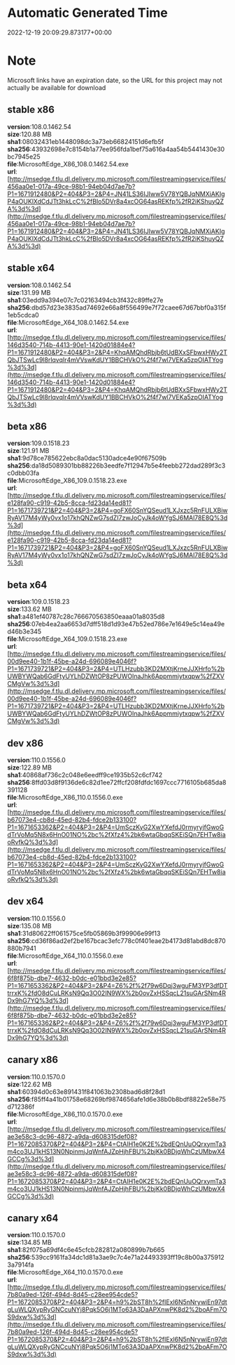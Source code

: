# Automatic Generated Time
2022-12-19 20:09:29.873177+00:00

# Note
Microsoft links have an expiration date, so the URL for this project may not actually be available for download

## stable x86
**version**:108.0.1462.54  
**size**:120.88 MB  
**sha1**:08032431eb1448098dc3a73eb66824151d6efb5f  
**sha256**:43932698e7c8154b1a77ee956fda1bef75a616a4aa54b5441430e30bc7945e25  
**file**:MicrosoftEdge_X86_108.0.1462.54.exe  
**url**:[http://msedge.f.tlu.dl.delivery.mp.microsoft.com/filestreamingservice/files/456aa0e1-017a-49ce-98b1-94eb04d7ae7b?P1=1671912480&P2=404&P3=2&P4=JN41LS36IJIww5V78YQBJqNMXiAKIgP4aOUKlXdCdJTt3hkLcC%2fBIo5DVr8a4xcOG64asREKfp%2fR2iKShuyQZA%3d%3d](http://msedge.f.tlu.dl.delivery.mp.microsoft.com/filestreamingservice/files/456aa0e1-017a-49ce-98b1-94eb04d7ae7b?P1=1671912480&P2=404&P3=2&P4=JN41LS36IJIww5V78YQBJqNMXiAKIgP4aOUKlXdCdJTt3hkLcC%2fBIo5DVr8a4xcOG64asREKfp%2fR2iKShuyQZA%3d%3d)  

## stable x64
**version**:108.0.1462.54  
**size**:131.99 MB  
**sha1**:03edd9a394e07c7c02163494cb3f432c89ffe27e  
**sha256**:dbd57d23e3835ad74692e66a8f556499e7f72caee67d67bbf0a315f1eb5cdca0  
**file**:MicrosoftEdge_X64_108.0.1462.54.exe  
**url**:[http://msedge.f.tlu.dl.delivery.mp.microsoft.com/filestreamingservice/files/146d3540-714b-4413-90e1-1420d01884e4?P1=1671912480&P2=404&P3=2&P4=KhqAMQhdRbjb6tUdBXxSFbwxHWy2TQbJTSwLc9l8rlqvqIr4mVVswKdUY1BBCHVkO%2f4f7wl7VEKa5zpOIATYog%3d%3d](http://msedge.f.tlu.dl.delivery.mp.microsoft.com/filestreamingservice/files/146d3540-714b-4413-90e1-1420d01884e4?P1=1671912480&P2=404&P3=2&P4=KhqAMQhdRbjb6tUdBXxSFbwxHWy2TQbJTSwLc9l8rlqvqIr4mVVswKdUY1BBCHVkO%2f4f7wl7VEKa5zpOIATYog%3d%3d)  

## beta x86
**version**:109.0.1518.23  
**size**:121.91 MB  
**sha1**:9d78ce785622ebc8a0dac5130adce4e90f67509b  
**sha256**:da18d5089301bb88226b3eedfe7f12947b5e4feebb272dad289f3c3c0dbb03fa  
**file**:MicrosoftEdge_X86_109.0.1518.23.exe  
**url**:[http://msedge.f.tlu.dl.delivery.mp.microsoft.com/filestreamingservice/files/e128fa90-c919-42b5-8cca-fd23da14ed81?P1=1671739721&P2=404&P3=2&P4=goFX60SnYQSeud1LXJxzc5RnFULXBiwRyAV17M4yWy0vx1o17khQNZwG7sdZI7zwJoCyJk4oWYgSJ6MAl78E8Q%3d%3d](http://msedge.f.tlu.dl.delivery.mp.microsoft.com/filestreamingservice/files/e128fa90-c919-42b5-8cca-fd23da14ed81?P1=1671739721&P2=404&P3=2&P4=goFX60SnYQSeud1LXJxzc5RnFULXBiwRyAV17M4yWy0vx1o17khQNZwG7sdZI7zwJoCyJk4oWYgSJ6MAl78E8Q%3d%3d)  

## beta x64
**version**:109.0.1518.23  
**size**:133.62 MB  
**sha1**:a481ef40787c28c766670563850eaaa01a8035d8  
**sha256**:07eb4ea2aa6653d7dff518d1d93e47b52ed786e7e1649e5c14ea49ed46b3e345  
**file**:MicrosoftEdge_X64_109.0.1518.23.exe  
**url**:[http://msedge.f.tlu.dl.delivery.mp.microsoft.com/filestreamingservice/files/00d9ee40-1b1f-45be-a24d-696089e4046f?P1=1671739721&P2=404&P3=2&P4=UTLHzubb3KD2MXtjKrneJJXHrfo%2bUWBYWQab6GdFtyUYLhDZWtOP8zPUWOlnaJhk6Appmmiytxqpw%2fZXVCMgVw%3d%3d](http://msedge.f.tlu.dl.delivery.mp.microsoft.com/filestreamingservice/files/00d9ee40-1b1f-45be-a24d-696089e4046f?P1=1671739721&P2=404&P3=2&P4=UTLHzubb3KD2MXtjKrneJJXHrfo%2bUWBYWQab6GdFtyUYLhDZWtOP8zPUWOlnaJhk6Appmmiytxqpw%2fZXVCMgVw%3d%3d)  

## dev x86
**version**:110.0.1556.0  
**size**:122.89 MB  
**sha1**:40868af736c2c048e6eedff9ce1935b52c6cf742  
**sha256**:8ffd03d8f9136de6c82d1ee72ffcf208fdfdc1697ccc7716105b685da8391128  
**file**:MicrosoftEdge_X86_110.0.1556.0.exe  
**url**:[http://msedge.f.tlu.dl.delivery.mp.microsoft.com/filestreamingservice/files/b67073e4-cb8d-45ed-82b4-fdce2b133100?P1=1671653362&P2=404&P3=2&P4=UmSczKyG2XwYXefdJ0rmyryjfGwoGdTrVoMq5N8x6HnO01NO%2bc%2fXfz4%2bk6wtaGbqqSKEiSQn7EHTw8iaoRvfkQ%3d%3d](http://msedge.f.tlu.dl.delivery.mp.microsoft.com/filestreamingservice/files/b67073e4-cb8d-45ed-82b4-fdce2b133100?P1=1671653362&P2=404&P3=2&P4=UmSczKyG2XwYXefdJ0rmyryjfGwoGdTrVoMq5N8x6HnO01NO%2bc%2fXfz4%2bk6wtaGbqqSKEiSQn7EHTw8iaoRvfkQ%3d%3d)  

## dev x64
**version**:110.0.1556.0  
**size**:135.08 MB  
**sha1**:31d80622ff061575ce5fb05869b3f99906e99f13  
**sha256**:cd36f86ad2ef2be167bcac3efc778c0f401eae2b4173d81abd8dc870880b7941  
**file**:MicrosoftEdge_X64_110.0.1556.0.exe  
**url**:[http://msedge.f.tlu.dl.delivery.mp.microsoft.com/filestreamingservice/files/6f8f875b-dbe7-4632-b0dc-e01bbd3e2e85?P1=1671653362&P2=404&P3=2&P4=Z6%2f%2f79w6Dqj3wguFM3YP3dfDTtrrxK%2fdO8dCuLRKsN9Qq3O02IN9WX%2b0ovZxHSSqcL21suGArSNm4RDx9hG7YQ%3d%3d](http://msedge.f.tlu.dl.delivery.mp.microsoft.com/filestreamingservice/files/6f8f875b-dbe7-4632-b0dc-e01bbd3e2e85?P1=1671653362&P2=404&P3=2&P4=Z6%2f%2f79w6Dqj3wguFM3YP3dfDTtrrxK%2fdO8dCuLRKsN9Qq3O02IN9WX%2b0ovZxHSSqcL21suGArSNm4RDx9hG7YQ%3d%3d)  

## canary x86
**version**:110.0.1570.0  
**size**:122.62 MB  
**sha1**:60394d0c63e891431f841063b2308bad6d8f28d1  
**sha256**:f85ff4a41b01758e68269bf9874656afe1d6e38b0b8bdf8822e58e75d712386f  
**file**:MicrosoftEdge_X86_110.0.1570.0.exe  
**url**:[http://msedge.f.tlu.dl.delivery.mp.microsoft.com/filestreamingservice/files/ae3e58c3-dc96-4872-a9da-d608315def08?P1=1672085370&P2=404&P3=2&P4=CtAlH1e0K2E%2bdEQnUuOQrxymTa3m4co3UJ1kHS13N0NpinmjJqWnfAJZpHjhFBU%2bjKk0BDjqWhCzUMbwX4GCCg%3d%3d](http://msedge.f.tlu.dl.delivery.mp.microsoft.com/filestreamingservice/files/ae3e58c3-dc96-4872-a9da-d608315def08?P1=1672085370&P2=404&P3=2&P4=CtAlH1e0K2E%2bdEQnUuOQrxymTa3m4co3UJ1kHS13N0NpinmjJqWnfAJZpHjhFBU%2bjKk0BDjqWhCzUMbwX4GCCg%3d%3d)  

## canary x64
**version**:110.0.1570.0  
**size**:134.85 MB  
**sha1**:82f075a69df4c6e45cfcb282812a080899b7b665  
**sha256**:539cc9161fa34dc1d81a3ae9c7c4e71a24493393ff19c8b00a3759123a7914fa  
**file**:MicrosoftEdge_X64_110.0.1570.0.exe  
**url**:[http://msedge.f.tlu.dl.delivery.mp.microsoft.com/filestreamingservice/files/7b80a9ed-126f-494d-8d45-c28ee954cde5?P1=1672085370&P2=404&P3=2&P4=h9%2bST8h%2fIExl6N5nNrywiEn97dtgLuWLQXypRyGNCcuNYj8Pqk5O6j1MTo63A3DaAPXnwPK8d2%2boAFm7OS9dxw%3d%3d](http://msedge.f.tlu.dl.delivery.mp.microsoft.com/filestreamingservice/files/7b80a9ed-126f-494d-8d45-c28ee954cde5?P1=1672085370&P2=404&P3=2&P4=h9%2bST8h%2fIExl6N5nNrywiEn97dtgLuWLQXypRyGNCcuNYj8Pqk5O6j1MTo63A3DaAPXnwPK8d2%2boAFm7OS9dxw%3d%3d)  

